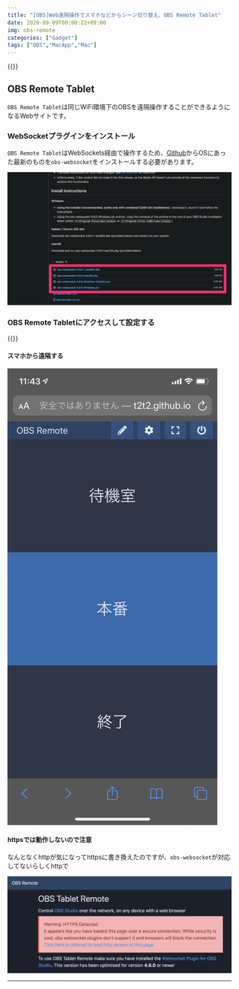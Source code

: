 ```yaml
---
title: "[OBS]Web遠隔操作でスマホなどからシーン切り替え、OBS Remote Tablet"
date: 2020-09-09T00:00:22+09:00
img: obs-remote
categories: ["Gadget"]
tags: ["OBS","MacApp","Mac"]
---
```




{{<ad>}}

## OBS Remote Tablet

`OBS Remote Tablet`は同じWiFi環境下のOBSを遠隔操作することができるようになるWebサイトです。

### WebSocketプラグインをインストール

`OBS Remote Tablet`はWebSockets経由で操作するため、[Github](https://github.com/Palakis/obs-websocket/releases/)からOSにあった最新のものを`obs-websocket`をインストールする必要があります。

![](../../../images/obs-remote-websocket-download.jpg)

### OBS Remote Tabletにアクセスして設定する

{{<blogcard url="http://t2t2.github.io/obs-tablet-remote/#!auto">}}

#### スマホから遠隔する

![シンプルなUIで割と使いやすい](../../../images/obs-remote-ios.jpg)



#### httpsでは動作しないので注意

なんとなくhttpが気になってhttpsに書き換えたのですが、`obs-websocket`が対応してないらしくhttpで

![Warning: HTTPS Detected](../../../images/obs-remote-https.jpg)

***


